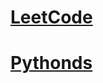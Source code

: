 # [LeetCode](https://leetcode.com/problemset/all/)


# [Pythonds](https://runestone.academy/ns/books/published/pythonds/index.html)